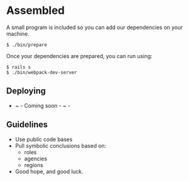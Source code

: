 # Assembled

A small program is included so you can add our dependencies on your machine.

    $ ./bin/prepare

Once your dependencies are prepared, you can run using:

    $ rails s
    $ ./bin/webpack-dev-server

## Deploying

- ~ - Coming soon - ~ -

## Guidelines

* Use public code bases
* Pull symbolic conclusions based on:
  - roles
  - agencies
  - regions
* Good hope, and good luck.
